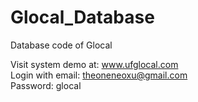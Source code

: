 # Glocal_Database
Database code of Glocal

Visit system demo at: www.ufglocal.com <br />
Login with email: <span>theoneneoxu@gmail.com</span> <br />
Password: glocal
